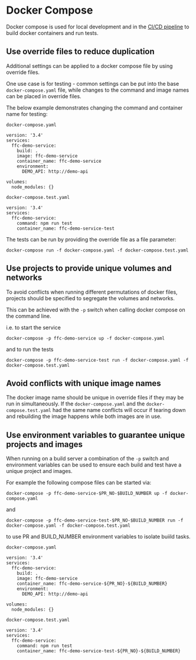 # Docker Compose

Docker compose is used for local development and in the [CI/CD pipeline](../cicd/index.md) to build docker containers and run tests.

## Use override files to reduce duplication

Additional settings can be applied to a docker compose file by using override files.

One use case is for testing - common settings can be put into the base `docker-compose.yaml` file, while changes to the command and image names can be placed in override files.

The below example demonstrates changing the command and container name for testing:

`docker-compose.yaml`

```
version: '3.4'
services:
  ffc-demo-service:
    build: .
    image: ffc-demo-service
    container_name: ffc-demo-service
    environment:
      DEMO_API: http://demo-api

volumes:
  node_modules: {}

```

`docker-compose.test.yaml`
```
version: '3.4'
services:
  ffc-demo-service:
    command: npm run test
    container_name: ffc-demo-service-test
```

The tests can be run by providing the override file as a file parameter:

`docker-compose run -f docker-compose.yaml -f docker-compose.test.yaml`

## Use projects to provide unique volumes and networks

To avoid conflicts when running different permutations of docker files, projects should be specified to segregate the volumes and networks.

This can be achieved with the `-p` switch when calling docker compose on the command line.

 i.e. to start the service

`docker-compose -p ffc-demo-service up -f docker-compose.yaml`

and to run the tests

`docker-compose -p ffc-demo-service-test run -f docker-compose.yaml -f docker-compose.test.yaml`

## Avoid conflicts with unique image names

The docker image name should be unique in override files if they may be run in simultaneously. 
If the `docker-compose.yaml` and the `docker-compose.test.yaml` had the same name conflicts will occur if tearing down and rebuilding the image happens while both images are in use.

## Use environment variables to guarantee unique projects and images

When running on a build server a combination of the `-p` switch and environment variables can be used to ensure each build and test have a unique project and images.

For example the following compose files can be started via:

`docker-compose -p ffc-demo-service-$PR_NO-$BUILD_NUMBER up -f docker-compose.yaml`

and 

`docker-compose -p ffc-demo-service-test-$PR_NO-$BUILD_NUMBER run -f docker-compose.yaml -f docker-compose.test.yaml`

to use PR and BUILD_NUMBER environment variables to isolate buiild tasks.

`docker-compose.yaml`

```
version: '3.4'
services:
  ffc-demo-service:
    build: .
    image: ffc-demo-service
    container_name: ffc-demo-service-${PR_NO}-${BUILD_NUMBER}
    environment:
      DEMO_API: http://demo-api

volumes:
  node_modules: {}

```

`docker-compose.test.yaml`
```
version: '3.4'
services:
  ffc-demo-service:
    command: npm run test
    container_name: ffc-demo-service-test-${PR_NO}-${BUILD_NUMBER}
```
